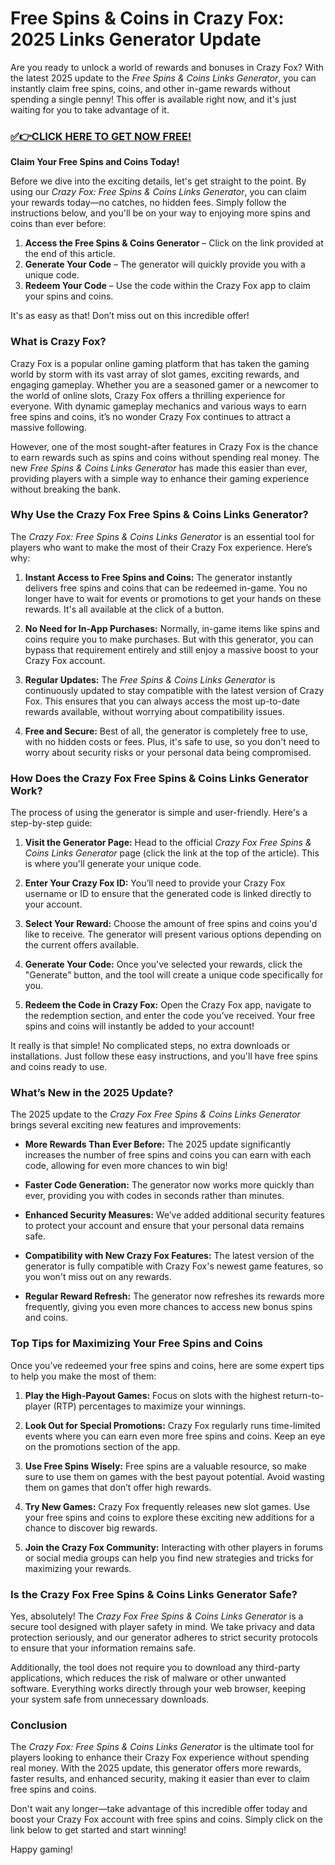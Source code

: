 # Free Spins & Coins in Crazy Fox: 2025 Links Generator Update

Are you ready to unlock a world of rewards and bonuses in Crazy Fox? With the latest 2025 update to the *Free Spins & Coins Links Generator*, you can instantly claim free spins, coins, and other in-game rewards without spending a single penny! This offer is available right now, and it's just waiting for you to take advantage of it.

### [✅👉CLICK HERE TO GET NOW FREE!](https://freeforyou.xyz/crazy/fox/spins/coins/)

**Claim Your Free Spins and Coins Today!**

Before we dive into the exciting details, let's get straight to the point. By using our *Crazy Fox: Free Spins & Coins Links Generator*, you can claim your rewards today—no catches, no hidden fees. Simply follow the instructions below, and you'll be on your way to enjoying more spins and coins than ever before:

1. **Access the Free Spins & Coins Generator** – Click on the link provided at the end of this article.
2. **Generate Your Code** – The generator will quickly provide you with a unique code.
3. **Redeem Your Code** – Use the code within the Crazy Fox app to claim your spins and coins.

It's as easy as that! Don’t miss out on this incredible offer!

### What is Crazy Fox?

Crazy Fox is a popular online gaming platform that has taken the gaming world by storm with its vast array of slot games, exciting rewards, and engaging gameplay. Whether you are a seasoned gamer or a newcomer to the world of online slots, Crazy Fox offers a thrilling experience for everyone. With dynamic gameplay mechanics and various ways to earn free spins and coins, it’s no wonder Crazy Fox continues to attract a massive following.

However, one of the most sought-after features in Crazy Fox is the chance to earn rewards such as spins and coins without spending real money. The new *Free Spins & Coins Links Generator* has made this easier than ever, providing players with a simple way to enhance their gaming experience without breaking the bank.

### Why Use the Crazy Fox Free Spins & Coins Links Generator?

The *Crazy Fox: Free Spins & Coins Links Generator* is an essential tool for players who want to make the most of their Crazy Fox experience. Here’s why:

1. **Instant Access to Free Spins and Coins:**
   The generator instantly delivers free spins and coins that can be redeemed in-game. You no longer have to wait for events or promotions to get your hands on these rewards. It's all available at the click of a button.

2. **No Need for In-App Purchases:**
   Normally, in-game items like spins and coins require you to make purchases. But with this generator, you can bypass that requirement entirely and still enjoy a massive boost to your Crazy Fox account.

3. **Regular Updates:**
   The *Free Spins & Coins Links Generator* is continuously updated to stay compatible with the latest version of Crazy Fox. This ensures that you can always access the most up-to-date rewards available, without worrying about compatibility issues.

4. **Free and Secure:**
   Best of all, the generator is completely free to use, with no hidden costs or fees. Plus, it's safe to use, so you don't need to worry about security risks or your personal data being compromised.

### How Does the Crazy Fox Free Spins & Coins Links Generator Work?

The process of using the generator is simple and user-friendly. Here's a step-by-step guide:

1. **Visit the Generator Page:**
   Head to the official *Crazy Fox Free Spins & Coins Links Generator* page (click the link at the top of the article). This is where you'll generate your unique code.

2. **Enter Your Crazy Fox ID:**
   You’ll need to provide your Crazy Fox username or ID to ensure that the generated code is linked directly to your account.

3. **Select Your Reward:**
   Choose the amount of free spins and coins you'd like to receive. The generator will present various options depending on the current offers available.

4. **Generate Your Code:**
   Once you've selected your rewards, click the "Generate" button, and the tool will create a unique code specifically for you.

5. **Redeem the Code in Crazy Fox:**
   Open the Crazy Fox app, navigate to the redemption section, and enter the code you’ve received. Your free spins and coins will instantly be added to your account!

It really is that simple! No complicated steps, no extra downloads or installations. Just follow these easy instructions, and you'll have free spins and coins ready to use.

### What’s New in the 2025 Update?

The 2025 update to the *Crazy Fox Free Spins & Coins Links Generator* brings several exciting new features and improvements:

- **More Rewards Than Ever Before:**
  The 2025 update significantly increases the number of free spins and coins you can earn with each code, allowing for even more chances to win big!

- **Faster Code Generation:**
  The generator now works more quickly than ever, providing you with codes in seconds rather than minutes.

- **Enhanced Security Measures:**
  We’ve added additional security features to protect your account and ensure that your personal data remains safe.

- **Compatibility with New Crazy Fox Features:**
  The latest version of the generator is fully compatible with Crazy Fox's newest game features, so you won't miss out on any rewards.

- **Regular Reward Refresh:**
  The generator now refreshes its rewards more frequently, giving you even more chances to access new bonus spins and coins.

### Top Tips for Maximizing Your Free Spins and Coins

Once you’ve redeemed your free spins and coins, here are some expert tips to help you make the most of them:

1. **Play the High-Payout Games:**
   Focus on slots with the highest return-to-player (RTP) percentages to maximize your winnings.

2. **Look Out for Special Promotions:**
   Crazy Fox regularly runs time-limited events where you can earn even more free spins and coins. Keep an eye on the promotions section of the app.

3. **Use Free Spins Wisely:**
   Free spins are a valuable resource, so make sure to use them on games with the best payout potential. Avoid wasting them on games that don’t offer high rewards.

4. **Try New Games:**
   Crazy Fox frequently releases new slot games. Use your free spins and coins to explore these exciting new additions for a chance to discover big rewards.

5. **Join the Crazy Fox Community:**
   Interacting with other players in forums or social media groups can help you find new strategies and tricks for maximizing your rewards.

### Is the Crazy Fox Free Spins & Coins Links Generator Safe?

Yes, absolutely! The *Crazy Fox Free Spins & Coins Links Generator* is a secure tool designed with player safety in mind. We take privacy and data protection seriously, and our generator adheres to strict security protocols to ensure that your information remains safe.

Additionally, the tool does not require you to download any third-party applications, which reduces the risk of malware or other unwanted software. Everything works directly through your web browser, keeping your system safe from unnecessary downloads.

### Conclusion

The *Crazy Fox: Free Spins & Coins Links Generator* is the ultimate tool for players looking to enhance their Crazy Fox experience without spending real money. With the 2025 update, this generator offers more rewards, faster results, and enhanced security, making it easier than ever to claim free spins and coins.

Don't wait any longer—take advantage of this incredible offer today and boost your Crazy Fox account with free spins and coins. Simply click on the link below to get started and start winning!

Happy gaming!
